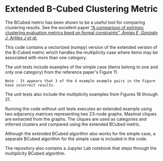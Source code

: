 # Extended B-Cubed Clustering Metric

The BCubed metric has been shown to be a useful tool for comparing clustering results. See the excellent paper ["A comparison of extrinsic clustering evaluation metrics bsed on formal constraints", *Amigo E, Gonzalo J, Artiles J et al.*](https://www.researchgate.net/publication/225548032)

This code contains a vectorized (numpy) version of the extended version of the B-Cubed metric which handles the multiplicity case where items may be associated with more than one category.

The unit tests include examples of the simple case (items belong to one and only one category) from the reference paper's Figure 11.

    Note - It appears that 3 of the 4 example example pairs in the Figure have incorrect results.

The unit tests also include the multiplicity examples from Figures 16 through 21.

Running the code without unit tests executes an extended example using two adjacency matrices representing two 23-node graphs. Maximal cliques are extracted from the graphs. The cliques are used as categories and inferred clusters and compared using the extended BCubed metric.

Although the extended BCubed algorithm also works for the simple case, a separate BCubed algorithm for the simple case is included in the code.

The repository also contains a Jupyter Lab notebook that steps through the multiplicity BCubed algorithm.
